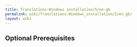 ```yaml
---
title: Translations:Windows installation/5/en-gb
permalink: wiki/Translations:Windows_installation/5/en-gb/
layout: wiki
---
```


## Optional Prerequisites
